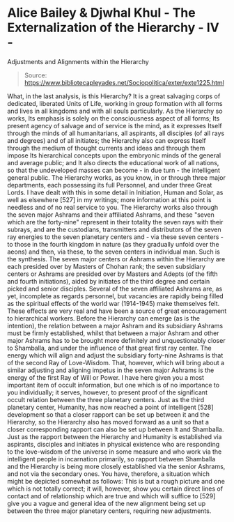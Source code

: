 # Alice Bailey & Djwhal Khul - The Externalization of the Hierarchy - IV -
Adjustments and Alignments within the Hierarchy

> Source: https://www.bibliotecapleyades.net/Sociopolitica/exter/exte1225.html

What, in the last analysis, is this Hierarchy? It is a great salvaging corps of dedicated, liberated Units of Life, working in group formation with all forms and lives in all kingdoms and with all souls particularly. As the Hierarchy so works, Its emphasis is solely on the consciousness aspect of all forms; Its present agency of salvage and of service is the mind, as it expresses Itself through the minds of all humanitarians, all aspirants, all disciples (of all rays and degrees) and of all initiates; the Hierarchy also can express Itself through the medium of thought currents and ideas and through them impose Its hierarchical concepts upon the embryonic minds of the general and average public; and It also directs the educational work of all nations, so that the undeveloped masses can become - in due turn - the intelligent general public.
The Hierarchy works, as you know, in or through three major departments, each possessing its full Personnel, and under three Great Lords. I have dealt with this in some detail in Initiation, Human and Solar, as well as elsewhere [527] in my writings; more information at this point is needless and of no real service to you.
The Hierarchy works also through the seven major Ashrams and their affiliated Ashrams, and these "seven which are the forty-nine" represent in their totality the seven rays with their subrays, and are the custodians, transmitters and distributors of the seven ray energies to the seven planetary centers and - via these seven centers - to those in the fourth kingdom in nature (as they gradually unfold over the aeons) and then, via these, to the seven centers in individual man. Such is the synthesis.
The seven major centers or Ashrams within the Hierarchy are each presided over by Masters of Chohan rank; the seven subsidiary centers or Ashrams are presided over by Masters and Adepts (of the fifth and fourth initiations), aided by initiates of the third degree and certain picked and senior disciples. Several of the seven affiliated Ashrams are, as yet, incomplete as regards personnel, but vacancies are rapidly being filled as the spiritual effects of the world war (1914-1945) make themselves felt. These effects are very real and have been a source of great encouragement to hierarchical workers.
Before the Hierarchy can emerge (as is the intention), the relation between a major Ashram and its subsidiary Ashrams must be firmly established, whilst that between a major Ashram and other major Ashrams has to be brought more definitely and unquestionably closer to Shamballa, and under the influence of that great first ray center. The energy which will align and adjust the subsidiary forty-nine Ashrams is that of the second Ray of Love-Wisdom. That, however, which will bring about a similar adjusting and aligning impetus in the seven major Ashrams is the energy of the first Ray of Will or Power. I have here given you a most important item of occult information, but one which is of no importance to you individually; it serves, however, to present proof of the significant occult relation between the three planetary centers. Just as the third planetary center, Humanity, has now reached a point of intelligent [528] development so that a closer rapport can be set up between it and the Hierarchy, so the Hierarchy also has moved forward as a unit so that a closer corresponding rapport can also be set up between It and Shamballa. Just as the rapport between the Hierarchy and Humanity is established via aspirants, disciples and initiates in physical existence who are responding to the love-wisdom of the universe in some measure and who work via the intelligent people in incarnation primarily, so rapport between Shamballa and the Hierarchy is being more closely established via the senior Ashrams, and not via the secondary ones. You have, therefore, a situation which might be depicted somewhat as follows:
This is but a rough picture and one which is not totally correct; it will, however, show you certain direct lines of contact and of relationship which are true and which will suffice to [529] give you a vague and general idea of the new alignment being set up between the three major planetary centers, requiring new adjustments.
